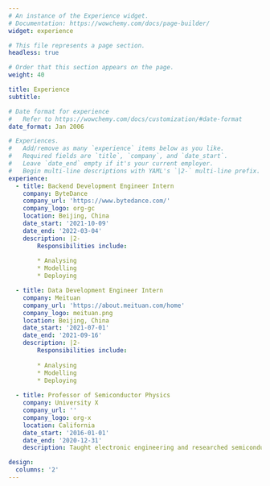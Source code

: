 ```yaml
---
# An instance of the Experience widget.
# Documentation: https://wowchemy.com/docs/page-builder/
widget: experience

# This file represents a page section.
headless: true

# Order that this section appears on the page.
weight: 40

title: Experience
subtitle:

# Date format for experience
#   Refer to https://wowchemy.com/docs/customization/#date-format
date_format: Jan 2006

# Experiences.
#   Add/remove as many `experience` items below as you like.
#   Required fields are `title`, `company`, and `date_start`.
#   Leave `date_end` empty if it's your current employer.
#   Begin multi-line descriptions with YAML's `|2-` multi-line prefix.
experience:
  - title: Backend Development Engineer Intern
    company: ByteDance
    company_url: 'https://www.bytedance.com/'
    company_logo: org-gc
    location: Beijing, China
    date_start: '2021-10-09'
    date_end: '2022-03-04'
    description: |2-
        Responsibilities include:
        
        * Analysing
        * Modelling
        * Deploying

  - title: Data Development Engineer Intern
    company: Meituan
    company_url: 'https://about.meituan.com/home'
    company_logo: meituan.png
    location: Beijing, China
    date_start: '2021-07-01'
    date_end: '2021-09-16'
    description: |2-
        Responsibilities include:
        
        * Analysing
        * Modelling
        * Deploying
        
  - title: Professor of Semiconductor Physics
    company: University X
    company_url: ''
    company_logo: org-x
    location: California
    date_start: '2016-01-01'
    date_end: '2020-12-31'
    description: Taught electronic engineering and researched semiconductor physics.

design:
  columns: '2'
---
```

